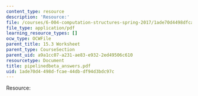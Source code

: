 ```yaml
---
content_type: resource
description: 'Resource:'
file: /courses/6-004-computation-structures-spring-2017/1ade70d4498dfcae44dbdf94d3bdc97c_pipelinedbeta_answers.pdf
file_type: application/pdf
learning_resource_types: []
ocw_type: OCWFile
parent_title: 15.3 Worksheet
parent_type: CourseSection
parent_uid: a9a1cc07-a231-ae83-e932-2ed49506c610
resourcetype: Document
title: pipelinedbeta_answers.pdf
uid: 1ade70d4-498d-fcae-44db-df94d3bdc97c
---
```

Resource:

